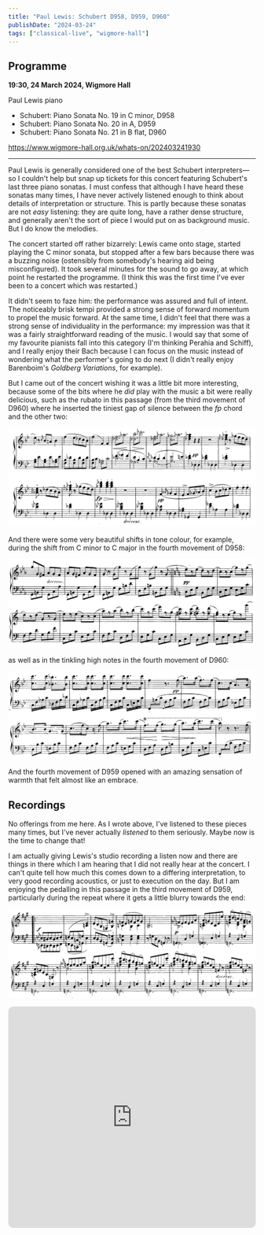```yaml
---
title: "Paul Lewis: Schubert D958, D959, D960"
publishDate: "2024-03-24"
tags: ["classical-live", "wigmore-hall"]
---
```


## Programme

**19:30, 24 March 2024, Wigmore Hall**

Paul Lewis piano

- Schubert: Piano Sonata No. 19 in C minor, D958
- Schubert: Piano Sonata No. 20 in A, D959
- Schubert: Piano Sonata No. 21 in B flat, D960

https://www.wigmore-hall.org.uk/whats-on/202403241930

--------

Paul Lewis is generally considered one of the best Schubert interpreters—so I couldn't help but snap up tickets for this concert featuring Schubert's last three piano sonatas.
I must confess that although I have heard these sonatas many times, I have never actively listened enough to think about details of interpretation or structure.
This is partly because these sonatas are not _easy_ listening: they are quite long, have a rather dense structure, and generally aren't the sort of piece I would put on as background music.
But I do know the melodies.

The concert started off rather bizarrely: Lewis came onto stage, started playing the C minor sonata, but stopped after a few bars because there was a buzzing noise (ostensibly from somebody's hearing aid being misconfigured).
It took several minutes for the sound to go away, at which point he restarted the programme.
(I think this was the first time I've ever been to a concert which was restarted.)

It didn't seem to faze him: the performance was assured and full of intent.
The noticeably brisk tempi provided a strong sense of forward momentum to propel the music forward.
At the same time, I didn't feel that there was a strong sense of individuality in the performance: my impression was that it was a fairly straightforward reading of the music.
I would say that some of my favourite pianists fall into this category (I'm thinking Perahia and Schiff), and I really enjoy their Bach because I can focus on the music instead of wondering what the performer's going to do next (I didn't really enjoy Barenboim's *Goldberg Variations*, for example).

But I came out of the concert wishing it was a little bit more interesting, because some of the bits where he _did_ play with the music a bit were really delicious, such as the rubato in this passage (from the third movement of D960) where he inserted the tiniest gap of silence between the *fp* chord and the other two:

![D960](./d960_1.png)

And there were some very beautiful shifts in tone colour, for example, during the shift from C minor to C major in the fourth movement of D958:

![D958](./d958.png)

as well as in the tinkling high notes in the fourth movement of D960:

![D960](./d960_2.png)

And the fourth movement of D959 opened with an amazing sensation of warmth that felt almost like an embrace.

## Recordings

No offerings from me here.
As I wrote above, I've listened to these pieces many times, but I've never actually _listened_ to them seriously.
Maybe now is the time to change that!

I am actually giving Lewis's studio recording a listen now and there are things in there which I am hearing that I did not really hear at the concert.
I can't quite tell how much this comes down to a differing interpretation, to very good recording acoustics, or just to execution on the day.
But I am enjoying the pedalling in this passage in the third movement of D959, particularly during the repeat where it gets a little blurry towards the end:

![D959 Scherzo low G](./d959_2.png)

<iframe allow="autoplay *; encrypted-media *; fullscreen *; clipboard-write" frameborder="0" height="450" style="width:100%;max-width:660px;overflow:hidden;border-radius:10px;" sandbox="allow-forms allow-popups allow-same-origin allow-scripts allow-storage-access-by-user-activation allow-top-navigation-by-user-activation" src="https://embed.music.apple.com/gb/album/schubert-the-late-piano-sonatas/857696037"></iframe>
